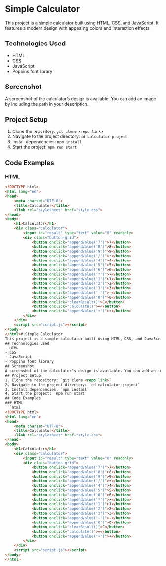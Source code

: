 # Simple Calculator
This project is a simple calculator built using HTML, CSS, and JavaScript. It features a modern design with appealing colors and interaction effects.
## Technologies Used
- HTML
- CSS
- JavaScript
- Poppins font library
## Screenshot
A screenshot of the calculator’s design is available. You can add an image by including the path in your description.
## Project Setup
1. Clone the repository: `git clone <repo link>`
2. Navigate to the project directory: `cd calculator-project`
3. Install dependencies: `npm install`
4. Start the project: `npm run start`
## Code Examples
### HTML
```html
<!DOCTYPE html>
<html lang="en">
<head>
    <meta charset="UTF-8">
    <title>Calculator</title>
    <link rel="stylesheet" href="style.css">
</head>
<body>
    <h1>Calculator</h1>
    <div class="calculator">
        <input id="result" type="text" value="0" readonly>
        <div class="button-grid">
            <button onclick="appendValue('7')">7</button>
            <button onclick="appendValue('8')">8</button>
            <button onclick="appendValue('9')">9</button>
            <button onclick="appendValue('/')">÷</button>
            <button onclick="appendValue('4')">4</button>
            <button onclick="appendValue('5')">5</button>
            <button onclick="appendValue('6')">6</button>
            <button onclick="appendValue('*')">×</button>
            <button onclick="appendValue('1')">1</button>
            <button onclick="appendValue('2')">2</button>
            <button onclick="appendValue('3')">3</button>
            <button onclick="appendValue('-')">-</button>
            <button onclick="appendValue('0')">0</button>
            <button onclick="clearResult()">C</button>
            <button onclick="calculate()">=</button>
            <button onclick="appendValue('+')">+</button>
        </div>
    </div>
    <script src="script.js"></script>
</body>
</html># Simple Calculator
This project is a simple calculator built using HTML, CSS, and JavaScript. It features a modern design with appealing colors and interaction effects.
## Technologies Used
- HTML
- CSS
- JavaScript
- Poppins font library
## Screenshot
A screenshot of the calculator’s design is available. You can add an image by including the path in your description.
## Project Setup
1. Clone the repository: `git clone <repo link>`
2. Navigate to the project directory: `cd calculator-project`
3. Install dependencies: `npm install`
4. Start the project: `npm run start`
## Code Examples
### HTML
```html
<!DOCTYPE html>
<html lang="en">
<head>
    <meta charset="UTF-8">
    <title>Calculator</title>
    <link rel="stylesheet" href="style.css">
</head>
<body>
    <h1>Calculator</h1>
    <div class="calculator">
        <input id="result" type="text" value="0" readonly>
        <div class="button-grid">
            <button onclick="appendValue('7')">7</button>
            <button onclick="appendValue('8')">8</button>
            <button onclick="appendValue('9')">9</button>
            <button onclick="appendValue('/')">÷</button>
            <button onclick="appendValue('4')">4</button>
            <button onclick="appendValue('5')">5</button>
            <button onclick="appendValue('6')">6</button>
            <button onclick="appendValue('*')">×</button>
            <button onclick="appendValue('1')">1</button>
            <button onclick="appendValue('2')">2</button>
            <button onclick="appendValue('3')">3</button>
            <button onclick="appendValue('-')">-</button>
            <button onclick="appendValue('0')">0</button>
            <button onclick="clearResult()">C</button>
            <button onclick="calculate()">=</button>
            <button onclick="appendValue('+')">+</button>
        </div>
    </div>
    <script src="script.js"></script>
</body>
</html>
